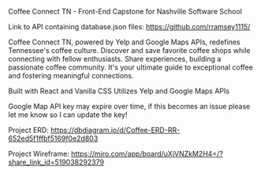 Coffee Connect TN - Front-End Capstone for Nashville Software School


Link to API containing database.json files: https://github.com/rramsey1115/



Coffee Connect TN, powered by Yelp and Google Maps APIs, redefines Tennessee's coffee culture. 
Discover and save favorite coffee shops while connecting with fellow enthusiasts. 
Share experiences, building a passionate coffee community. 
It's your ultimate guide to exceptional coffee and fostering meaningful connections.

Built with React and Vanilla CSS
Utilizes Yelp and Google Maps APIs

Google Map API key may expire over time, if this becomes an issue please let me know so I can update the key!

Project ERD: https://dbdiagram.io/d/Coffee-ERD-RR-652ed5f1ffbf5169f0e2d803

Project Wireframe: https://miro.com/app/board/uXjVNZkM2H4=/?share_link_id=519038292379


